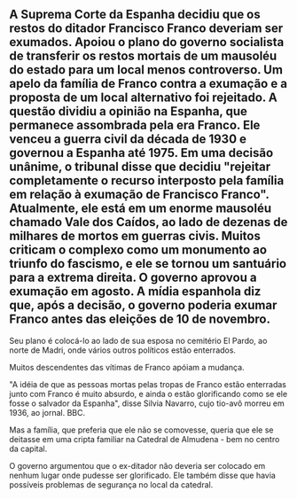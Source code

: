 ## A Suprema Corte da Espanha decidiu que os restos do ditador Francisco Franco deveriam ser exumados. Apoiou o plano do governo socialista de transferir os restos mortais de um mausoléu do estado para um local menos controverso. Um apelo da família de Franco contra a exumação e a proposta de um local alternativo foi rejeitado. A questão dividiu a opinião na Espanha, que permanece assombrada pela era Franco. Ele venceu a guerra civil da década de 1930 e governou a Espanha até 1975. Em uma decisão unânime, o tribunal disse que decidiu "rejeitar completamente o recurso interposto pela família em relação à exumação de Francisco Franco". Atualmente, ele está em um enorme mausoléu chamado Vale dos Caídos, ao lado de dezenas de milhares de mortos em guerras civis. Muitos criticam o complexo como um monumento ao triunfo do fascismo, e ele se tornou um santuário para a extrema direita. O governo aprovou a exumação em agosto. A mídia espanhola diz que, após a decisão, o governo poderia exumar Franco antes das eleições de 10 de novembro.

Seu plano é colocá-lo ao lado de sua esposa no cemitério El Pardo, ao norte de Madri, onde vários outros políticos estão enterrados.

Muitos descendentes das vítimas de Franco apóiam a mudança.

"A idéia de que as pessoas mortas pelas tropas de Franco estão enterradas junto com Franco é muito absurdo, e ainda o estão glorificando como se ele fosse o salvador da Espanha", disse Silvia Navarro, cujo tio-avô morreu em 1936, ao jornal. BBC.

Mas a família, que preferia que ele não se comovesse, queria que ele se deitasse em uma cripta familiar na Catedral de Almudena - bem no centro da capital.

O governo argumentou que o ex-ditador não deveria ser colocado em nenhum lugar onde pudesse ser glorificado. Ele também disse que havia possíveis problemas de segurança no local da catedral.
